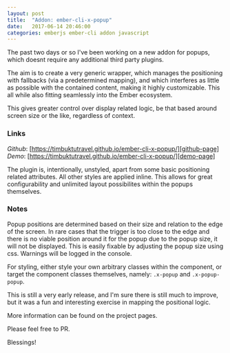 ```yaml
---
layout: post
title:  "Addon: ember-cli-x-popup"
date:   2017-06-14 20:46:00
categories: emberjs ember-cli addon javascript
---
```


The past two days or so I've been working on a new addon for popups, which doesnt require any additional third party plugins. 

The aim is to create a very generic wrapper, which manages the positioning with fallbacks (via a predetermined mapping), and which interferes as little as possible with the contained content, making it highly customizable. This all while also fitting seamlessly into the Ember ecosystem. 

This gives greater control over display related logic, be that based around screen size or the like, regardless of context. 

### Links
*Github*: [https://timbuktutravel.github.io/ember-cli-x-popup/][github-page] <br>
*Demo*: [https://timbuktutravel.github.io/ember-cli-x-popup/][demo-page]

The plugin is, intentionally, unstyled, apart from some basic positioning related attributes. All other styles are applied inline. This allows for great configurability and unlimited layout possibilites within the popups themselves.

### Notes
Popup positions are determined based on their size and relation to the edge of the screen. In rare cases that the trigger is too close to the edge and there is no viable position around it for the popup due to the popup size, it will not be displayed. This is easily fixable by adjusting the popup size using css. Warnings will be logged in the console.

For styling, either style your own arbitrary classes within the component, or target the component classes themselves, namely: `.x-popup` and `.x-popup-popup`.

This is still a very early release, and I'm sure there is still much to improve, but it was a fun and interesting exercise in mapping the positional logic.

More information can be found on the project pages.

Please feel free to PR.

Blessings!


[github-page]: https://github.com/TimbuktuTravel/ember-cli-x-popup
[demo-page]: https://timbuktutravel.github.io/ember-cli-x-popup/


